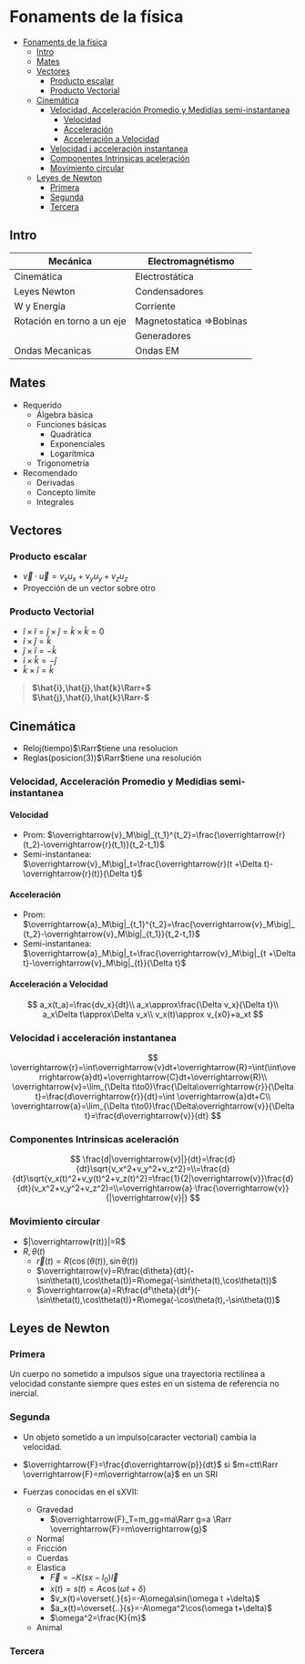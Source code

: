 # Fonaments de la física

- [Fonaments de la física](#fonaments-de-la-física)
  - [Intro](#intro)
  - [Mates](#mates)
  - [Vectores](#vectores)
    - [Producto escalar](#producto-escalar)
    - [Producto Vectorial](#producto-vectorial)
  - [Cinemática](#cinemática)
    - [Velocidad, Acceleración Promedio y Medidias semi-instantanea](#velocidad-acceleración-promedio-y-medidias-semi-instantanea)
      - [Velocidad](#velocidad)
      - [Acceleración](#acceleración)
      - [Acceleración a Velocidad](#acceleración-a-velocidad)
    - [Velocidad i acceleración instantanea](#velocidad-i-acceleración-instantanea)
    - [Componentes Intrinsicas aceleración](#componentes-intrinsicas-aceleración)
    - [Movimiento circular](#movimiento-circular)
  - [Leyes de Newton](#leyes-de-newton)
    - [Primera](#primera)
    - [Segunda](#segunda)
    - [Tercera](#tercera)

## Intro

| Mecánica                   | Electromagnétismo        |
| -------------------------- | ------------------------ |
| Cinemática                 | Electrostática           |
| Leyes Newton               | Condensadores            |
| W y Energía                | Corriente                |
| Rotación en torno a un eje | Magnetostatica =>Bobinas |
|                            | Generadores              |
| Ondas Mecanicas            | Ondas EM                 |

## Mates

- Requerido
  - Álgebra básica
  - Funciones básicas
    - Quadràtica
    - Exponenciales
    - Logarítmica
  - Trigonometría
- Recomendado
  - Derivadas
  - Concepto límite
  - Integrales

## Vectores

### Producto escalar

- $\overrightarrow{v} · \overrightarrow{u}=v_xu_x+v_yu_y+v_zu_z$
- Proyección de un vector sobre otro

### Producto Vectorial

- $î\times î = \hat{j}\times\hat{j}=\hat{k}\times\hat{k}=0$
- $\hat{i}\times\hat{j}=\hat{k}$
- $\hat{j}\times\hat{i}=-\hat{k}$
- $\hat{i}\times\hat{k}=-\hat{j}$
- $\hat{k}\times\hat{i}=\hat{k}$

> **$\hat{i},\hat{j},\hat{k}\Rarr+$**<br>**$\hat{j},\hat{i},\hat{k}\Rarr-$**

## Cinemática

- Reloj(tiempo)$\Rarr$tiene una resolucion
- Reglas(posicion(3))$\Rarr$tiene una resolución

### Velocidad, Acceleración Promedio y Medidias semi-instantanea

#### Velocidad

- Prom: $\overrightarrow{v}_M\big|_{t_1}^{t_2}=\frac{\overrightarrow{r}(t_2)-\overrightarrow{r}(t_1)}{t_2-t_1}$
- Semi-instantanea: $\overrightarrow{v}_M\big|_t=\frac{\overrightarrow{r}(t +\Delta t)-\overrightarrow{r}(t)}{\Delta t}$

#### Acceleración

- Prom: $\overrightarrow{a}_M\big|_{t_1}^{t_2}=\frac{\overrightarrow{v}_M\big|_{t_2}-\overrightarrow{v}_M\big|_{t_1}}{t_2-t_1}$
- Semi-instantanea: $\overrightarrow{a}_M\big|_t=\frac{\overrightarrow{v}_M\big|_{t +\Delta t}-\overrightarrow{v}_M\big|_{t}}{\Delta t}$

#### Acceleración a Velocidad

$$
a_x(t_a)=\frac{dv_x}{dt}\\
a_x\approx\frac{\Delta v_x}{\Delta t}\\
a_x\Delta t\approx\Delta v_x\\
v_x(t)\approx v_{x0}+a_xt
$$

### Velocidad i acceleración instantanea


$$
\overrightarrow{r}=\int\overrightarrow{v}dt+\overrightarrow{R}=\int(\int\overrightarrow{a}dt)+\overrightarrow{C}dt+\overrightarrow{R}\\
\overrightarrow{v}=\lim_{\Delta t\to0}\frac{\Delta\overrightarrow{r}}{\Delta t}=\frac{d\overrightarrow{r}}{dt}=\int \overrightarrow{a}dt+C\\
\overrightarrow{a}=\lim_{\Delta t\to0}\frac{\Delta\overrightarrow{v}}{\Delta t}=\frac{d\overrightarrow{v}}{dt}
$$

### Componentes Intrinsicas aceleración

$$
\frac{d|\overrightarrow{v}|}{dt}=\frac{d}{dt}\sqrt{v_x^2+v_y^2+v_z^2}=\\=\frac{d}{dt}\sqrt{v_x(t)^2+v_y(t)^2+v_z(t)^2}=\frac{1}{2|\overrightarrow{v}}\frac{d}{dt}(v_x^2+v_y^2+v_z^2)=\\=\overrightarrow{a}·\frac{\overrightarrow{v}}{|\overrightarrow{v}|}
$$

### Movimiento circular

- $|\overrightarrow{r(t)}|=R$
- $R, \theta(t)$
  - $\overrightarrow{r}(t)= R(\cos(\theta(t)),\sin\theta(t))$
  - $\overrightarrow{v}=R\frac{d\theta}{dt}(-\sin\theta(t),\cos\theta(t))=R\omega(-\sin\theta(t),\cos\theta(t))$
  - $\overrightarrow{a}=R\frac{d²\theta}{dt²}(-\sin\theta(t),\cos\theta(t))+R\omega(-\cos\theta(t),-\sin\theta(t))$


## Leyes de Newton

### Primera

Un cuerpo no sometido a impulsos sigue una trayectoria rectilínea a velocidad constante siempre ques estes en un sistema de referencia no inercial.

### Segunda

- Un objeto sometido a un impulso(caracter vectorial) cambia la velocidad.

- $\overrightarrow{F}=\frac{d\overrightarrow{p}}{dt}$ si $m=ctt\Rarr \overrightarrow{F}=m\overrightarrow{a}$ en un SRI

- Fuerzas conocidas en el sXVII:
  - Gravedad
    - $\overrightarrow{F}_T=m_gg=ma\Rarr g=a \Rarr \overrightarrow{F}=m\overrightarrow{g}$
  - Normal
  - Fricción
  - Cuerdas
  - Elastica
    - $\overrightarrow{F}=-K(sx-l_0)\overrightarrow{l}$
    - $x(t)=s(t)=A\cos(\omega t+\delta)$
    - $v_x(t)=\overset{.}{s}=-A\omega\sin(\omega t +\delta)$
    - $a_x(t)=\overset{..}{s}=-A\omega^2\cos(\omega t+\delta)$
    - $\omega^2=\frac{K}{m}$
  - Animal

### Tercera


